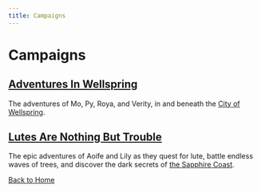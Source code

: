 ```yaml
---
title: Campaigns
---
```


# Campaigns

## [Adventures In Wellspring]({{site.baseurl}}/campaigns/wellspring)

The adventures of Mo, Py, Roya, and Verity, in and beneath the [City of Wellspring]({{site.baseurl}}/settings/wellspring).

## [Lutes Are Nothing But Trouble]({{site.baseurl}}/campaigns/lutes)

The epic adventures of Aoife and Lily as they quest for lute, battle endless waves of trees, and discover the dark secrets of [the Sapphire Coast]({{site.baseurl}}/settings/sapphire-coast).

[Back to Home]({{site.baseurl}}/)
